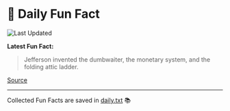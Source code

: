 # 🌟 Daily Fun Fact

![Last Updated](https://img.shields.io/badge/Last_Updated-2025_04_30-blue?style=flat-square)

**Latest Fun Fact:**

> Jefferson invented the dumbwaiter, the monetary system, and the folding attic ladder.

[Source](http://www.djtech.net/humor/useless_facts.htm)

---

Collected Fun Facts are saved in [daily.txt](daily.txt) 📚
